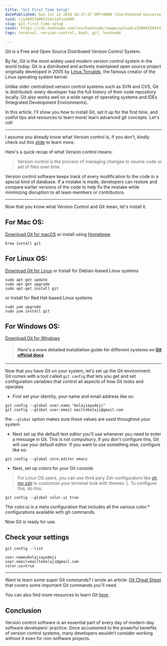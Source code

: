 ```yaml
---
title: "Git First Time Setup"
datePublished: Sun Jul 21 2019 16:17:37 GMT+0000 (Coordinated Universal Time)
cuid: cjyd6027g0012sbs1afuje609
slug: git-first-time-setup
cover: https://cdn.hashnode.com/res/hashnode/image/upload/v1588425047471/gUa6sLzQ9.png
tags: terminal, version-control, bash, git, hashnode

---
```


Git is a Free and Open Source Distributed Version Control System.

By far, Git is the most widely used modern version control system in the world today. Git is a distributed and actively maintained open source project originally developed in 2005 by [Linus Torvalds](https://en.wikipedia.org/wiki/Linus_Torvalds), the famous creator of the Linux operating system kernel.

Unlike older centralized version control systems such as SVN and CVS, Git is distributed: every developer has the full history of their code repository locally. Git also works well on a wide range of operating systems and IDEs (Integrated Development Environments).

In this article, I'll show you how to install Git, set it up for the first time, and useful tips and resources to learn more/ learn advanced git concepts. Let's roll!

- - -

I assume you already know what Version control is, if you don't, kindly check out this [slide](http://slides.com/bolajiayodeji/introduction-to-version-control-with-git-and-github) to learn more. 

Here's a quick recap of what Version control means:

> Version control is the process of managing changes to source code or set of files over time.

Version control software keeps track of every modification to the code in a special kind of database.
If a mistake is made, developers can restore and compare earlier versions of the code to help fix the mistake while minimizing disruption to all team members or contributors.

- - -

Now that you know what Version Control and Git mean, let's install it.

## For Mac OS:

[Download Git for macOS](http://git-scm.com/download/mac)
or install using [Homebrew](https://brew.sh)

```
brew install git
```

## For Linux OS:

[Download Git for Linux](https://git-scm.com/download/linux) or 
Install for Debian-based Linux systems 

```
sudo apt-get update
sudo apt-get upgrade
sudo apt-get install git
```

or Install for Red Hat-based Linux systems

```
sudo yum upgrade
sudo yum install git
```

## For Windows OS:

[Download Git for Windows](https://git-scm.com/download/win)

> #### Here's a more detailed installation guide for different systems on [Git official docs](https://git-scm.com/book/en/v2/Getting-Started-Installing-Git)

---

Now that you have Git on your system, let's set up the Git environment. <br> 
Git comes with a tool called `git config` that lets you get and set configuration variables that control all aspects of how Git looks and operates.

- First set your identity, your name and email address like so:

```
git config --global user.name "bolajiayodeji"
git config --global user.email mailtobolaji@gmail.com
```
the `--global` option makes sure these values are used throughout your system

- Next set up the default text editor you'll use whenever you need to enter a message in Git. This is not compulsory, if you don't configure this, Git will use your default editor. If you want to use something else, configure like so:

```
git config --global core.editor emacs
```

- Next, set up colors for your Git console.

> For Linux OS users, you can use third pary Zsh configurators like [oh my zsh](https://ohmyz.sh/) to customize your terminal look with themes :).
To configure this, do this:

```
git config --global color.ui true
```
The color.ui is a meta configuration that includes all the various color.* configurations available with git commands. 

Now Git is ready for use. 

## Check your settings

```
git config --list
```

```
user.name=bolajiayodeji
user.email=mailtobolaji@gmail.com
color.ui=true
```

---

Want to learn some super Git commands? I wrote an article: [Git Cheat Sheet](https://blog.bolajiayodeji.com/git-cheat-sheet) that covers some important Git commands you'll need. 

You can also find more resources to learn Git [here](https://try.github.io).


## Conclusion

Version control software is an essential part of every day of modern-day software developers' practice. Once accustomed to the powerful benefits of version control systems, many developers wouldn’t consider working without it even for non-software projects.
